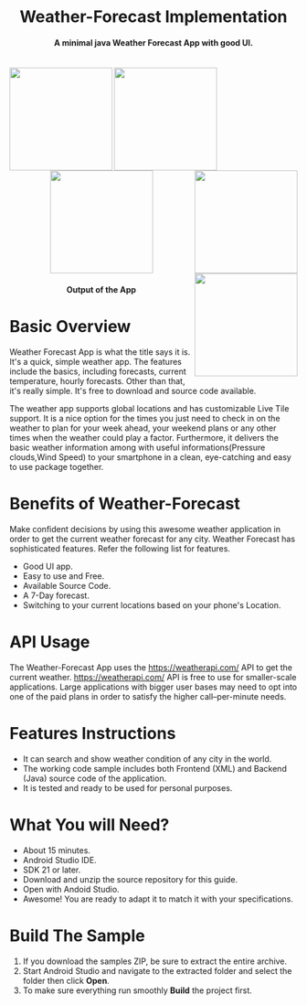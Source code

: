 <h1 align="center">
  Weather-Forecast Implementation
  <br>
</h1>

<h4 align="center">A minimal java  Weather Forecast App with good UI.</h4>


<p align="center">
  <br>
    <img align="left" width="180" src="https://user-images.githubusercontent.com/54940714/149348189-03cd2cbb-8b1b-4862-9204-320bcb38e921.jpg">
    <img align="left" width="180" src="https://user-images.githubusercontent.com/54940714/149348194-22102f6a-bb0a-4e04-a47e-a569d547cfcb.jpg">
    <img width="180" src="https://user-images.githubusercontent.com/54940714/149348186-5c950f61-a3c7-4150-b4e0-ffa454949b13.jpg">
    <img align="right" width="180" src="https://user-images.githubusercontent.com/54940714/149348182-cd304ab9-311d-4575-b51f-59d7dcdcf5ba.jpg">
    <img align="right" width="180" src="https://user-images.githubusercontent.com/54940714/149348172-25afb81f-89b7-4551-a908-ee6ef1bed8b1.jpg">
  <br>
</p>

<h4 align="center">Output of the App</h4>

# Basic Overview
Weather Forecast App is what the title says it is. It's a quick, simple weather app. The features include the basics, including forecasts, current temperature, hourly forecasts. Other than that, it's really simple. It's free to download and source code available.
 
The weather app supports global locations and has customizable Live Tile support. It is a nice option for the times you just need to check in on the weather to plan for your week ahead, your weekend plans or any other times when the weather could play a factor. Furthermore, it delivers the basic weather information among with useful informations(Pressure clouds,Wind Speed) to your smartphone in a clean, eye-catching and easy to use package together.

# Benefits of Weather-Forecast
Make confident decisions by using this awesome weather application in order to get the current weather forecast for any city. Weather Forecast has sophisticated features. Refer the following list for features.

 * Good UI app.
 * Easy to use and Free.
 * Available Source Code.
 * A 7-Day forecast.
 * Switching to your current locations based on your phone's Location.
 
# API Usage
The Weather-Forecast App uses the  https://weatherapi.com/ API to get the current weather. https://weatherapi.com/ API is free to use for smaller-scale applications. Large applications with bigger user bases may need to opt into one of the paid plans in order to satisfy the higher call–per-minute needs.

# Features Instructions

 * It can search and show weather condition of any city in the world.
 * The working code sample includes both Frontend (XML) and Backend (Java) source code of the application.
 * It is tested and ready to be used for personal purposes.

# What You will Need?
* About 15 minutes.
* Android Studio IDE.
* SDK 21 or later.
* Download and unzip the source repository for this guide.
* Open with Andoid Studio.
* Awesome! You are ready to adapt it to match it with your specifications.


# Build The Sample
<ol>
<li>If you download the samples ZIP, be sure to extract the entire archive. </li>
<li>Start Android Studio and navigate to the extracted folder and select the folder then click <strong>Open</strong>.</li>
<li>To make sure everything run smoothly <strong>Build</strong> the project first.</li>
</ol>

